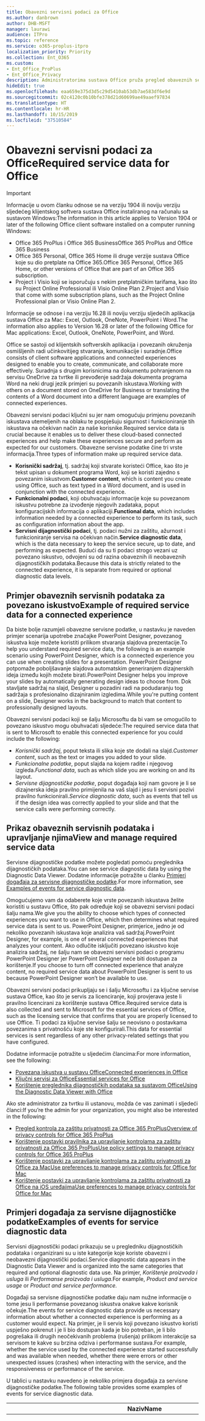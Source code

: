 ```yaml
---
title: Obavezni servisni podaci za Office
ms.author: danbrown
author: DHB-MSFT
manager: laurawi
audience: ITPro
ms.topic: reference
ms.service: o365-proplus-itpro
localization_priority: Priority
ms.collection: Ent_O365
ms.custom:
- Ent_Office_ProPlus
- Ent_Office_Privacy
description: Administratorima sustava Office pruža pregled obaveznih servisnih podataka koji se prikupljaju o povezanim iskustvima u sustavu Office.
hideEdit: true
ms.openlocfilehash: eaa659e375d3d5c29d5410ab53db7ae583df6e9d
ms.sourcegitcommit: 02c4120c0b10bfe378d21d60699ae49aaef97834
ms.translationtype: HT
ms.contentlocale: hr-HR
ms.lasthandoff: 10/15/2019
ms.locfileid: "37510584"
---
```

# <a name="required-service-data-for-office"></a><span data-ttu-id="18fd8-103">Obavezni servisni podaci za Office</span><span class="sxs-lookup"><span data-stu-id="18fd8-103">Required service data for Office</span></span> 

> [!IMPORTANT]
> <span data-ttu-id="18fd8-104">Informacije u ovom članku odnose se na verziju 1904 ili noviju verziju sljedećeg klijentskog softvera sustava Office instaliranog na računalu sa sustavom Windows:</span><span class="sxs-lookup"><span data-stu-id="18fd8-104">The information in this article applies to Version 1904 or later of the following Office client software installed on a computer running Windows:</span></span>
> - <span data-ttu-id="18fd8-105">Office 365 ProPlus i Office 365 Business</span><span class="sxs-lookup"><span data-stu-id="18fd8-105">Office 365 ProPlus and Office 365 Business</span></span>
> - <span data-ttu-id="18fd8-106">Office 365 Personal, Office 365 Home ili druge verzije sustava Office koje su dio pretplate na Office 365.</span><span class="sxs-lookup"><span data-stu-id="18fd8-106">Office 365 Personal, Office 365 Home, or other versions of Office that are part of an Office 365 subscription.</span></span>
> - <span data-ttu-id="18fd8-107">Project i Visio koji se isporučuju s nekim pretplatničkim tarifama, kao što su Project Online Professional ili Visio Online Plan 2.</span><span class="sxs-lookup"><span data-stu-id="18fd8-107">Project and Visio that come with some subscription plans, such as the Project Online Professional plan or Visio Online Plan 2.</span></span>
>
> <span data-ttu-id="18fd8-108">Informacije se odnose i na verziju 16.28 ili noviju verziju sljedećih aplikacija sustava Office za Mac: Excel, Outlook, OneNote, PowerPoint i Word.</span><span class="sxs-lookup"><span data-stu-id="18fd8-108">The information also applies to Version 16.28 or later of the following Office for Mac applications: Excel, Outlook, OneNote, PowerPoint, and Word.</span></span>

<span data-ttu-id="18fd8-109">Office se sastoji od klijentskih softverskih aplikacija i povezanih okruženja osmišljenih radi učinkovitijeg stvaranja, komunikacije i suradnje.</span><span class="sxs-lookup"><span data-stu-id="18fd8-109">Office consists of client software applications and connected experiences designed to enable you to create, communicate, and collaborate more effectively.</span></span> <span data-ttu-id="18fd8-110">Suradnja s drugim korisnicima na dokumentu pohranjenom na servisu OneDrive za tvrtke ili prevođenje sadržaja dokumenta programa Word na neki drugi jezik primjeri su povezanih iskustava.</span><span class="sxs-lookup"><span data-stu-id="18fd8-110">Working with others on a document stored on OneDrive for Business or translating the contents of a Word document into a different language are examples of connected experiences.</span></span>

<span data-ttu-id="18fd8-111">Obavezni servisni podaci ključni su jer nam omogućuju primjenu povezanih iskustava utemeljenih na oblaku te pospješuju sigurnost i funkcioniranje tih iskustava na očekivan način za naše korisnike.</span><span class="sxs-lookup"><span data-stu-id="18fd8-111">Required service data is crucial because it enables us to deliver these cloud-based connected experiences and help make these experiences secure and perform as expected for our customers.</span></span> <span data-ttu-id="18fd8-112">Obavezne servisne podatke čine tri vrste informacija.</span><span class="sxs-lookup"><span data-stu-id="18fd8-112">Three types of information make up required service data.</span></span>

- <span data-ttu-id="18fd8-113">**Korisnički sadržaj**, tj. sadržaj koji stvarate koristeći Office, kao što je tekst upisan u dokument programa Word, koji se koristi zajedno s povezanim iskustvom.</span><span class="sxs-lookup"><span data-stu-id="18fd8-113">**Customer content**, which is content you create using Office, such as text typed in a Word document, and is used in conjunction with the connected experience.</span></span>
- <span data-ttu-id="18fd8-114">**Funkcionalni podaci**, koji obuhvaćaju informacije koje su povezanom iskustvu potrebne za izvođenje njegovih zadataka, poput konfiguracijskih informacija o aplikaciji.</span><span class="sxs-lookup"><span data-stu-id="18fd8-114">**Functional data**, which includes information needed by a connected experience to perform its task, such as configuration information about the app.</span></span>
- <span data-ttu-id="18fd8-115">**Servisni dijagnostički podaci**, tj. podaci nužni za zaštitu, ažurnost i funkcioniranje servisa na očekivan način.</span><span class="sxs-lookup"><span data-stu-id="18fd8-115">**Service diagnostic data**, which is the data necessary to keep the service secure, up to date, and performing as expected.</span></span> <span data-ttu-id="18fd8-116">Budući da su ti podaci strogo vezani uz povezano iskustvo, odvojeni su od razina obaveznih ili neobaveznih dijagnostičkih podataka.</span><span class="sxs-lookup"><span data-stu-id="18fd8-116">Because this data is strictly related to the connected experience, it is separate from required or optional diagnostic data levels.</span></span>

## <a name="example-of-required-service-data-for-a-connected-experience"></a><span data-ttu-id="18fd8-117">Primjer obaveznih servisnih podataka za povezano iskustvo</span><span class="sxs-lookup"><span data-stu-id="18fd8-117">Example of required service data for a connected experience</span></span>

<span data-ttu-id="18fd8-118">Da biste bolje razumjeli obavezne servisne podatke, u nastavku je naveden primjer scenarija upotrebe značajke PowerPoint Designer, povezanog iskustva koje možete koristiti prilikom stvaranja slajdova prezentacije.</span><span class="sxs-lookup"><span data-stu-id="18fd8-118">To help you understand required service data, the following is an example scenario using PowerPoint Designer, which is a connected experience you can use when creating slides for a presentation.</span></span> <span data-ttu-id="18fd8-119">PowerPoint Designer potpomaže poboljšavanje slajdova automatskim generiranjem dizajnerskih ideja između kojih možete birati.</span><span class="sxs-lookup"><span data-stu-id="18fd8-119">PowerPoint Designer helps you improve your slides by automatically generating design ideas to choose from.</span></span> <span data-ttu-id="18fd8-120">Dok stavljate sadržaj na slajd, Designer u pozadini radi na podudaranju tog sadržaja s profesionalno dizajniranim izgledima.</span><span class="sxs-lookup"><span data-stu-id="18fd8-120">While you're putting content on a slide, Designer works in the background to match that content to professionally designed layouts.</span></span>

<span data-ttu-id="18fd8-121">Obavezni servisni podaci koji se šalju Microsoftu da bi vam se omogućilo to povezano iskustvo mogu obuhvaćati sljedeće:</span><span class="sxs-lookup"><span data-stu-id="18fd8-121">The required service data that is sent to Microsoft to enable this connected experience for you could include the following:</span></span>

- <span data-ttu-id="18fd8-122">*Korisnički sadržaj*, poput teksta ili slika koje ste dodali na slajd.</span><span class="sxs-lookup"><span data-stu-id="18fd8-122">*Customer content*, such as the text or images you added to your slide.</span></span>
- <span data-ttu-id="18fd8-123">*Funkcionalne podatke*, poput slajda na kojem radite i njegovog izgleda.</span><span class="sxs-lookup"><span data-stu-id="18fd8-123">*Functional data*, such as which slide you are working on and its layout.</span></span>
- <span data-ttu-id="18fd8-124">*Servisne dijagnostičke podatke*, poput događaja koji nam govore je li se dizajnerska ideja pravilno primijenila na vaš slajd i jesu li servisni pozivi pravilno funkcionirali.</span><span class="sxs-lookup"><span data-stu-id="18fd8-124">*Service diagnostic data*, such as events that tell us if the design idea was correctly applied to your slide and that the service calls were performing correctly.</span></span>

## <a name="view-and-manage-required-service-data"></a><span data-ttu-id="18fd8-125">Prikaz obaveznih servisnih podataka i upravljanje njima</span><span class="sxs-lookup"><span data-stu-id="18fd8-125">View and manage required service data</span></span>

<span data-ttu-id="18fd8-126">Servisne dijagnostičke podatke možete pogledati pomoću preglednika dijagnostičkih podataka.</span><span class="sxs-lookup"><span data-stu-id="18fd8-126">You can see service diagnostic data by using the Diagnostic Data Viewer.</span></span> <span data-ttu-id="18fd8-127">Dodatne informacije potražite u članku [Primjeri događaja za servisne dijagnostičke podatke](#examples-of-events-for-service-diagnostic-data).</span><span class="sxs-lookup"><span data-stu-id="18fd8-127">For more information, see [Examples of events for service diagnostic data](#examples-of-events-for-service-diagnostic-data).</span></span>

<span data-ttu-id="18fd8-128">Omogućujemo vam da odaberete koje vrste povezanih iskustava želite koristiti u sustavu Office, što pak određuje koji se obavezni servisni podaci šalju nama.</span><span class="sxs-lookup"><span data-stu-id="18fd8-128">We give you the ability to choose which types of connected experiences you want to use in Office, which then determines what required service data is sent to us.</span></span> <span data-ttu-id="18fd8-129">PowerPoint Designer, primjerice, jedno je od nekoliko povezanih iskustava koje analizira vaš sadržaj.</span><span class="sxs-lookup"><span data-stu-id="18fd8-129">PowerPoint Designer, for example, is one of several connected experiences that analyzes your content.</span></span> <span data-ttu-id="18fd8-130">Ako odlučite isključiti povezano iskustvo koje analizira sadržaj, ne šalju nam se obavezni servisni podaci o programu PowerPoint Designer jer PowerPoint Designer neće biti dostupan za korištenje.</span><span class="sxs-lookup"><span data-stu-id="18fd8-130">If you choose to turn off connected experience that analyze content, no required service data about PowerPoint Designer is sent to us because PowerPoint Designer won’t be available to use.</span></span>

<span data-ttu-id="18fd8-131">Obavezni servisni podaci prikupljaju se i šalju Microsoftu i za ključne servise sustava Office, kao što je servis za licenciranje, koji provjerava jeste li pravilno licencirani za korištenje sustava Office.</span><span class="sxs-lookup"><span data-stu-id="18fd8-131">Required service data is also collected and sent to Microsoft for the essential services of Office, such as the licensing service that confirms that you are properly licensed to use Office.</span></span> <span data-ttu-id="18fd8-132">Ti podaci za ključne servise šalju se neovisno o postavkama povezanima s privatnošću koje ste konfigurirali.</span><span class="sxs-lookup"><span data-stu-id="18fd8-132">This data for essential services is sent regardless of any other privacy-related settings that you have configured.</span></span>

<span data-ttu-id="18fd8-133">Dodatne informacije potražite u sljedećim člancima:</span><span class="sxs-lookup"><span data-stu-id="18fd8-133">For more information, see the following:</span></span>

- [<span data-ttu-id="18fd8-134">Povezana iskustva u sustavu Office</span><span class="sxs-lookup"><span data-stu-id="18fd8-134">Connected experiences in Office</span></span>](connected-experiences.md)
- [<span data-ttu-id="18fd8-135">Ključni servisi za Office</span><span class="sxs-lookup"><span data-stu-id="18fd8-135">Essential services for Office</span></span>](essential-services.md)
- [<span data-ttu-id="18fd8-136">Korištenje preglednika dijagnostičkih podataka sa sustavom Office</span><span class="sxs-lookup"><span data-stu-id="18fd8-136">Using the Diagnostic Data Viewer with Office</span></span>](https://support.office.com/article/cf761ce9-d805-4c60-a339-4e07f3182855)

<span data-ttu-id="18fd8-137">Ako ste administrator za tvrtku ili ustanovu, možda će vas zanimati i sljedeći članci:</span><span class="sxs-lookup"><span data-stu-id="18fd8-137">If you’re the admin for your organization, you might also be interested in the following:</span></span>

- [<span data-ttu-id="18fd8-138">Pregled kontrola za zaštitu privatnosti za Office 365 ProPlus</span><span class="sxs-lookup"><span data-stu-id="18fd8-138">Overview of privacy controls for Office 365 ProPlus</span></span>](overview-privacy-controls.md)
- [<span data-ttu-id="18fd8-139">Korištenje postavki pravilnika za upravljanje kontrolama za zaštitu privatnosti za Office 365 ProPlus</span><span class="sxs-lookup"><span data-stu-id="18fd8-139">Use policy settings to manage privacy controls for Office 365 ProPlus</span></span>](manage-privacy-controls.md)
- [<span data-ttu-id="18fd8-140">Korištenje postavki za upravljanje kontrolama za zaštitu privatnosti za Office za Mac</span><span class="sxs-lookup"><span data-stu-id="18fd8-140">Use preferences to manage privacy controls for Office for Mac</span></span>](mac-privacy-preferences.md)
- [<span data-ttu-id="18fd8-141">Korištenje postavki za upravljanje kontrolama za zaštitu privatnosti za Office na iOS uređajima</span><span class="sxs-lookup"><span data-stu-id="18fd8-141">Use preferences to manage privacy controls for Office for Mac</span></span>](ios-privacy-preferences.md)

## <a name="examples-of-events-for-service-diagnostic-data"></a><span data-ttu-id="18fd8-142">Primjeri događaja za servisne dijagnostičke podatke</span><span class="sxs-lookup"><span data-stu-id="18fd8-142">Examples of events for service diagnostic data</span></span>

<span data-ttu-id="18fd8-143">Servisni dijagnostički podaci prikazuju se u pregledniku dijagnostičkih podataka i organizirani su u iste kategorije koje koriste obavezni i neobavezni dijagnostički podaci.</span><span class="sxs-lookup"><span data-stu-id="18fd8-143">Service diagnostic data appears in the Diagnostic Data Viewer and is organized into the same categories that required and optional diagnostic data use.</span></span> <span data-ttu-id="18fd8-144">Na primjer, *Korištenje proizvoda i usluga* ili *Performanse proizvoda i usluga.*</span><span class="sxs-lookup"><span data-stu-id="18fd8-144">For example, *Product and service usage* or *Product and service performance.*</span></span>

<span data-ttu-id="18fd8-145">Događaji sa servisne dijagnostičke podatke daju nam nužne informacije o tome jesu li performanse povezanog iskustva onakve kakve korisnik očekuje.</span><span class="sxs-lookup"><span data-stu-id="18fd8-145">The events for service diagnostic data provide us necessary information about whether a connected experience is performing as a customer would expect.</span></span> <span data-ttu-id="18fd8-146">Na primjer, je li servis koji povezano iskustvo koristi uspješno pokrenut i je li bio dostupan kada je bio potreban, je li bilo pogrešaka ili drugih neočekivanih problema (rušenja) prilikom interakcije sa servisom te kakve su brzina odziva i performanse sustava.</span><span class="sxs-lookup"><span data-stu-id="18fd8-146">For example, whether the service used by the connected experience started successfully and was available when needed, whether there were errors or other unexpected issues (crashes) when interacting with the service, and the responsiveness or performance of the service.</span></span>

<span data-ttu-id="18fd8-147">U tablici u nastavku navedeno je nekoliko primjera događaja za servisne dijagnostičke podatke.</span><span class="sxs-lookup"><span data-stu-id="18fd8-147">The following table provides some examples of events for service diagnostic data.</span></span>

| <span data-ttu-id="18fd8-148">**Naziv**</span><span class="sxs-lookup"><span data-stu-id="18fd8-148">**Name**</span></span>      | <span data-ttu-id="18fd8-149">**Opis**</span><span class="sxs-lookup"><span data-stu-id="18fd8-149">**Description**</span></span>    |
| ---------- | --------------------- |
| <span data-ttu-id="18fd8-150">Office.Excel.Coauth.SaveXrr</span><span class="sxs-lookup"><span data-stu-id="18fd8-150">Office.Excel.Coauth.SaveXrr</span></span>     | <span data-ttu-id="18fd8-151">Događaj koji se aktivira u programu Excel prilikom korištenja servisa za suradnju koji prijavljuje pojedinosti o pojedinačnim revizijama koje se zapisuju u zapisnik revizija.</span><span class="sxs-lookup"><span data-stu-id="18fd8-151">An event triggered in Excel when using the collaboration service that reports details on individual revisions that are written to the revision log.</span></span> <span data-ttu-id="18fd8-152">Omogućuje nadzor latencije i upućuje na pogreške u programu Excel povezane sa suradnjom</span><span class="sxs-lookup"><span data-stu-id="18fd8-152">This provides latency monitoring and indicates errors in Excel that are related to the collaboration</span></span>  |
| <span data-ttu-id="18fd8-153">Office.Excel.Coauth.CloseWorkbook</span><span class="sxs-lookup"><span data-stu-id="18fd8-153">Office.Excel.Coauth.CloseWorkbook</span></span>  | <span data-ttu-id="18fd8-154">Događaj koji se aktivira u programu Excel prilikom korištenja servisa za suradnju koji prijavljuje kada se zatvori radna knjiga.</span><span class="sxs-lookup"><span data-stu-id="18fd8-154">An event triggered in Excel when using the collaboration service that reports when a workbook is closed.</span></span> <span data-ttu-id="18fd8-155">Potreban je za utvrđivanje pogrešaka povezanih s ponovnim učitavanjem i automatskim osvježavanjem.</span><span class="sxs-lookup"><span data-stu-id="18fd8-155">This is needed in determining any errors with reload and auto-refresh.</span></span> <span data-ttu-id="18fd8-156">Omogućuje mjerenje uspješnosti za aktivnosti servisa za suradnju.</span><span class="sxs-lookup"><span data-stu-id="18fd8-156">It provides success measurement for collaboration service activities.</span></span>   |
| <span data-ttu-id="18fd8-157">Office.Security.OCX.NonTrustedEncounter</span><span class="sxs-lookup"><span data-stu-id="18fd8-157">Office.Security.OCX.NonTrustedEncounter</span></span>    | <span data-ttu-id="18fd8-158">Događaj koji se aktivira u aplikacijama sustava Office (uključujući Word, Excel, Outlook, PowerPoint i Visio) kada korisnik otvori nepouzdani dokument s ActiveX kontrolom.</span><span class="sxs-lookup"><span data-stu-id="18fd8-158">An event triggered in Office applications (including Word, Excel, Outlook, PowerPoint, and Visio) when a user opens an untrusted document with an ActiveX control.</span></span> <span data-ttu-id="18fd8-159">Koristi se za općenitu procjenu korištenja ActiveX kontrola ugrađenih u dokumente sustava Office radi ublažavanja posljedica sigurnosnih incidenata.</span><span class="sxs-lookup"><span data-stu-id="18fd8-159">It is used to broadly assess use of ActiveX controls embedded in Office documents and to drive security mitigations in response to security incidents.</span></span>  |
| <span data-ttu-id="18fd8-160">Office.Security.UrlReputation.GetUrlReputation</span><span class="sxs-lookup"><span data-stu-id="18fd8-160">Office.Security.UrlReputation.GetUrlReputation</span></span> | <span data-ttu-id="18fd8-161">Događaj koji se aktivira u aplikacijama sustava Office (uključujući Word, Excel, PowerPoint, Visio i Publisher) i koji prati uspješnost ili neuspješnost poziva sigurnosnih veza.</span><span class="sxs-lookup"><span data-stu-id="18fd8-161">An event triggered in Office applications (including Word, Excel, PowerPoint, Visio, and Publisher) that tracks the success or failure of Safe Links calls.</span></span> <span data-ttu-id="18fd8-162">Koristi se za provjeru funkcionira li servis sigurnih veza ispravno i za dijagnosticiranje problema.</span><span class="sxs-lookup"><span data-stu-id="18fd8-162">It is used to make sure that the Safe Links service is working properly and to diagnose any problems.</span></span>  |
| <span data-ttu-id="18fd8-163">Office.Voice.VoiceManager.StreamingAudio</span><span class="sxs-lookup"><span data-stu-id="18fd8-163">Office.Voice.VoiceManager.StreamingAudio</span></span>   | <span data-ttu-id="18fd8-164">Događaj koji se aktivira u aplikacijama sustava Office (uključujući Word, Outlook i PowerPoint) i koji pruža informacije o stanju prijenosa audiodatoteka strujanjem na servis za govor.</span><span class="sxs-lookup"><span data-stu-id="18fd8-164">An event triggered in Office applications (including Word, Outlook, and PowerPoint) that provides information about the health of audio streaming to the speech service.</span></span> <span data-ttu-id="18fd8-165">Sadrži informacije o veličini audiodatoteke koja se prenosi i pogreškama do kojih je došlo.</span><span class="sxs-lookup"><span data-stu-id="18fd8-165">It contains information about the size of audio streamed and any errors that may have occurred.</span></span> <span data-ttu-id="18fd8-166">Taj se podatak koristi za nadzor stanja servisa i za dijagnosticiranje problema koje s prijavili korisnici.</span><span class="sxs-lookup"><span data-stu-id="18fd8-166">This information is used to monitor the service health and to diagnose any issues that may have been reported by customers.</span></span> |
